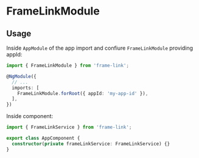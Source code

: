 FrameLinkModule
===============

Usage
-----
Inside `AppModule` of the app import and confiure `FrameLinkModule` providing appId:
```typescript
import { FrameLinkModule } from 'frame-link';

@NgModule({
  // ...
  imports: [
    FrameLinkModule.forRoot({ appId: 'my-app-id' }),
  ],
})
```

Inside component:
```typescript
import { FrameLinkService } from 'frame-link';

export class AppComponent {
  constructor(private frameLinkService: FrameLinkService) {}
}
```
